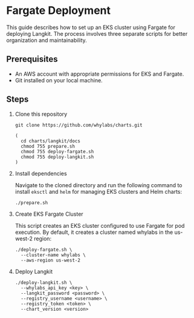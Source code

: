 # Fargate Deployment


This guide describes how to set up an EKS cluster using Fargate for deploying
Langkit. The process involves three separate scripts for better organization and
maintainability.

## Prerequisites

- An AWS account with appropriate permissions for EKS and Fargate.
- Git installed on your local machine.

## Steps

1. Clone this repository

    ```shell
    git clone https://github.com/whylabs/charts.git

    (
      cd charts/langkit/docs
      chmod 755 prepare.sh
      chmod 755 deploy-fargate.sh
      chmod 755 deploy-langkit.sh
    )
    ```

1. Install dependencies

    Navigate to the cloned directory and run the following command to install
    `eksctl` and `helm` for managing EKS clusters and Helm charts:

    ```shell
    ./prepare.sh
    ```

1. Create EKS Fargate Cluster

    This script creates an EKS cluster configured to use Fargate for pod
    execution. By default, it creates a cluster named whylabs in the us-west-2
    region:

    ```shell
    ./deploy-fargate.sh \
      --cluster-name whylabs \
      --aws-region us-west-2
    ```

1. Deploy Langkit

    ```shell
    ./deploy-langkit.sh \
      --whylabs_api_key <key> \
      --langkit_password <password> \
      --registry_username <username> \
      --registry_token <token> \
      --chart_version <version>
    ```
